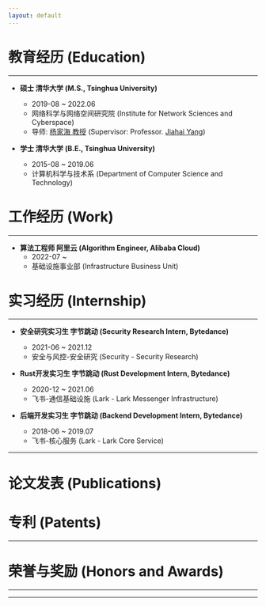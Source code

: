 ```yaml
---
layout: default
---
```


<!-- # About Me

* * * -->


# 教育经历 (Education)

* * *

- **硕士 清华大学 (M.S., Tsinghua University)**
  - 2019-08 ~ 2022.06
  - 网络科学与网络空间研究院 (Institute for Network Sciences and Cyberspace)
  - 导师: [杨家海 教授](http://nmgroup.tsinghua.edu.cn/yjh/) (Supervisor: Professor. [Jiahai Yang](http://nmgroup.tsinghua.edu.cn/yjh/))

- **学士 清华大学 (B.E., Tsinghua University)**
  - 2015-08 ~ 2019.06
  - 计算机科学与技术系 (Department of Computer Science and Technology)


# 工作经历 (Work)

* * *

- **算法工程师 阿里云 (Algorithm Engineer, Alibaba Cloud)**
  - 2022-07 ~ 
  - 基础设施事业部 (Infrastructure Business Unit)

# 实习经历 (Internship) 

* * *

- **安全研究实习生 字节跳动 (Security Research Intern, Bytedance)**
  - 2021-06 ~ 2021.12
  - 安全与风控-安全研究 (Security - Security Research)

- **Rust开发实习生 字节跳动 (Rust Development Intern, Bytedance)**
  - 2020-12 ~ 2021.06
  - 飞书-通信基础设施 (Lark - Lark Messenger Infrastructure)

- **后端开发实习生 字节跳动 (Backend Development Intern, Bytedance)**
  - 2018-06 ~ 2019.07
  - 飞书-核心服务 (Lark - Lark Core Service)

* * *

# 论文发表 (Publications)



# 专利 (Patents)

* * *


# 荣誉与奖励 (Honors and Awards)


* * *


* * *

